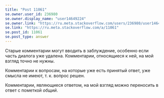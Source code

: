 ```yaml
---
title: "Post 11061"
se.owner.user_id: 236980
se.owner.display_name: "user14649224"
se.owner.link: "https://ru.meta.stackoverflow.com/users/236980/user14649224"
se.link: "https://ru.meta.stackoverflow.com/a/11061"
se.post_id: 11061
se.post_type: answer
---
```

<p>Старые комментарии могут вводить в заблуждение, особенно если часть диалога уже удалена. Комментарии, относящиеся к ней, на мой взгляд точно не нужны.</p>
<p>Комментарии к вопросам, на которые уже есть принятый ответ, уже смысла не имеют, т. к. вопрос решен.</p>
<p>Комментарии, являющиеся ответом, на мой взгляд можно переносить в ответ с пометкой <em>общий</em>.</p>
